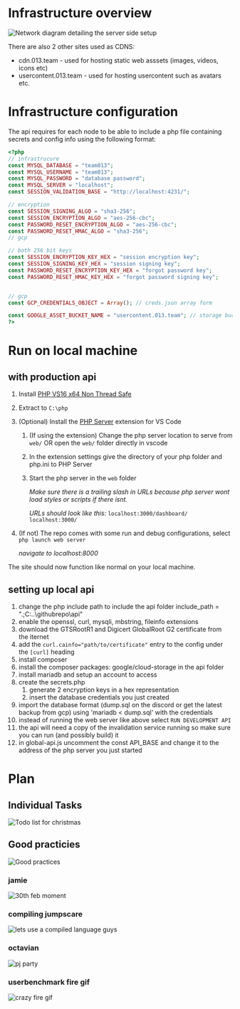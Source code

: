 # Infrastructure overview
![Network diagram detailing the server side setup](https://cdn.013.team/development/Screenshot-2023-11-30-010257.png)

There are also 2 other sites used as CDNS:
- cdn.013.team - used for hosting static web asssets (images, videos, icons etc)
- usercontent.013.team - used for hosting usercontent such as avatars etc.

# Infrastructure configuration
The api requires for each node to be able to include a php file containing secrets and config info using the following format:
```php
<?php
// infrastrucure
const MYSQL_DATABASE = "team013";
const MYSQL_USERNAME = "team013";
const MYSQL_PASSWORD = "database password";
const MYSQL_SERVER = "localhost";
const SESSION_VALIDATION_BASE = "http://localhost:4231/";

// encryption
const SESSION_SIGNING_ALGO = "sha3-256";
const SESSION_ENCRYPTION_ALGO = "aes-256-cbc";
const PASSWORD_RESET_ENCRYPTION_ALGO = "aes-256-cbc";
const PASSWORD_RESET_HMAC_ALGO = "sha3-256";
// gcp

// both 256 bit keys
const SESSION_ENCRYPTION_KEY_HEX = "session encryption key";
const SESSION_SIGNING_KEY_HEX = "session signing key";
const PASSWORD_RESET_ENCRYPTION_KEY_HEX = "forgot password key";
const PASSWORD_RESET_HMAC_KEY_HEX = "forgot password signing key";


// gcp
const GCP_CREDENTIALS_OBJECT = Array(); // creds.json array form

const GOOGLE_ASSET_BUCKET_NAME = "usercontent.013.team"; // storage bucket name
?>
```


# Run on local machine

## with production api

1. Install [PHP VS16 x64 Non Thread Safe](https://windows.php.net/download/)
2. Extract to `C:\php`
3. (Optional) Install the [PHP Server](https://marketplace.visualstudio.com/items?itemName=brapifra.phpserver) extension for VS Code
   1. (If using the extension) Change the php server location to serve from `web/` OR open the `web/` folder directly in vscode
   2. In the extension settings give the directory of your php folder and php.ini to PHP Server
   3. Start the php server in the `web` folder

        *Make sure there is a trailing slash in URLs because php server wont load styles or scripts if there isnt.*

        *URLs should look like this:* `localhost:3000/dashboard/` `localhost:3000/`

4. (If not) The repo comes with some run and debug configurations, select `php launch web server`

    *navigate to localhost:8000*

The site should now function like normal on your local machine.

## setting up local api
1. change the php include path to include the api folder include_path = ".;C:\..\githubrepo\api\"
2. enable the openssl, curl, mysqli, mbstring, fileinfo extensions
3. download the GTSRootR1 and Digicert GlobalRoot G2 certificate from the iternet
4. add the `curl.cainfo="path/to/certificate"` entry to the config under the `[curl]` heading
5. install composer
6. install the composer packages: google/cloud-storage in the api folder
7. install mariadb and setup an account to access
8. create the secrets.php
   1. generate 2 encryption keys in a hex representation
   2. insert the database credentials you just created
9. import the database format (dump.sql on the discord or get the latest backup from gcp) using 'mariadb < dump.sql' with the credentials
10. instead of running the web server like above select `RUN DEVELOPMENT API`
11. the api will need a copy of the invalidation service running so make sure you can run (and possibly build) it
12. in global-api.js uncomment the const API_BASE and change it to the address of the php server you just started


# Plan
## Individual Tasks
![Todo list for christmas](https://cdn.013.team/development/todolist.jpg)

## Good practicies
![Good practices](https://cdn.013.team/development/rules.jpg)



### jamie
![30th feb moment](https://cdn.013.team/Screenshot2023-11-28-024447.png)

### compiling jumpscare
![lets use a compiled language guys](https://cdn.013.team/development/jumpscare.png)

### octavian
![pj party](https://cdn.013.team/development/Screenshot%202024-01-08%20082014.png)

### userbenchmark fire gif
![crazy fire gif](https://www.userbenchmark.com/resources/img/wri/creatives/assets/flame.gif)

